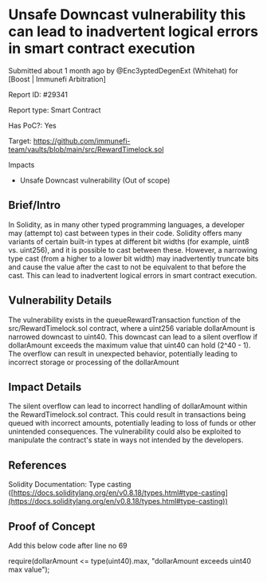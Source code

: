 # Unsafe Downcast vulnerability this can lead to inadvertent logical errors in smart contract execution

Submitted  about 1 month  ago by @Enc3yptedDegenExt (Whitehat)  for  [Boost | Immunefi Arbitration]

Report ID: #29341

Report type: Smart Contract

Has PoC?: Yes

Target: https://github.com/immunefi-team/vaults/blob/main/src/RewardTimelock.sol

Impacts

-   Unsafe Downcast vulnerability  (Out of scope)

## Brief/Intro


In Solidity, as in many other typed programming languages, a developer may (attempt to) cast between types in their code. Solidity offers many variants of certain built-in types at different bit widths (for example, uint8 vs. uint256), and it is possible to cast between these. However, a narrowing type cast (from a higher to a lower bit width) may inadvertently truncate bits and cause the value after the cast to not be equivalent to that before the cast. This can lead to inadvertent logical errors in smart contract execution.

## Vulnerability Details

The vulnerability exists in the queueRewardTransaction function of the src/RewardTimelock.sol contract, where a uint256 variable dollarAmount is narrowed downcast to uint40. This downcast can lead to a silent overflow if dollarAmount exceeds the maximum value that uint40 can hold (2^40 - 1). The overflow can result in unexpected behavior, potentially leading to incorrect storage or processing of the dollarAmount

## Impact Details

The silent overflow can lead to incorrect handling of dollarAmount within the RewardTimelock.sol contract. This could result in transactions being queued with incorrect amounts, potentially leading to loss of funds or other unintended consequences. The vulnerability could also be exploited to manipulate the contract's state in ways not intended by the developers.

## References

Solidity Documentation: Type casting ([https://docs.soliditylang.org/en/v0.8.18/types.html#type-casting](https://docs.soliditylang.org/en/v0.8.18/types.html#type-casting))

## Proof of Concept

Add this below code after line no 69

require(dollarAmount <= type(uint40).max, "dollarAmount exceeds uint40 max value");
